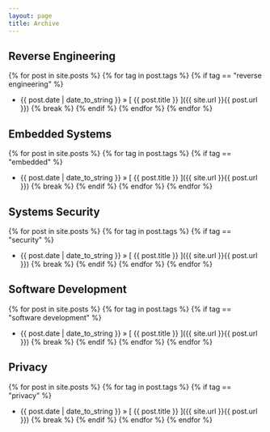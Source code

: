 ```yaml
---
layout: page
title: Archive
---
```


## Reverse Engineering

{% for post in site.posts %}
  {% for tag in post.tags %}
    {% if tag == "reverse engineering" %}
  * {{ post.date | date_to_string }} &raquo; [ {{ post.title }} ]({{ site.url }}{{ post.url }})
    {% break %}
    {% endif %}
  {% endfor %}
{% endfor %}

## Embedded Systems

{% for post in site.posts %}
  {% for tag in post.tags %}
    {% if tag == "embedded" %}
  * {{ post.date | date_to_string }} &raquo; [ {{ post.title }} ]({{ site.url }}{{ post.url }})
    {% break %}
    {% endif %}
  {% endfor %}
{% endfor %}

## Systems Security

{% for post in site.posts %}
  {% for tag in post.tags %}
    {% if tag == "security" %}
  * {{ post.date | date_to_string }} &raquo; [ {{ post.title }} ]({{ site.url }}{{ post.url }})
    {% break %}
    {% endif %}
  {% endfor %}
{% endfor %}

## Software Development

{% for post in site.posts %}
  {% for tag in post.tags %}
    {% if tag == "software development" %}
  * {{ post.date | date_to_string }} &raquo; [ {{ post.title }} ]({{ site.url }}{{ post.url }})
    {% break %}
    {% endif %}
  {% endfor %}
{% endfor %}

## Privacy

{% for post in site.posts %}
  {% for tag in post.tags %}
    {% if tag == "privacy" %}
  * {{ post.date | date_to_string }} &raquo; [ {{ post.title }} ]({{ site.url }}{{ post.url }})
    {% break %}
    {% endif %}
  {% endfor %}
{% endfor %}

